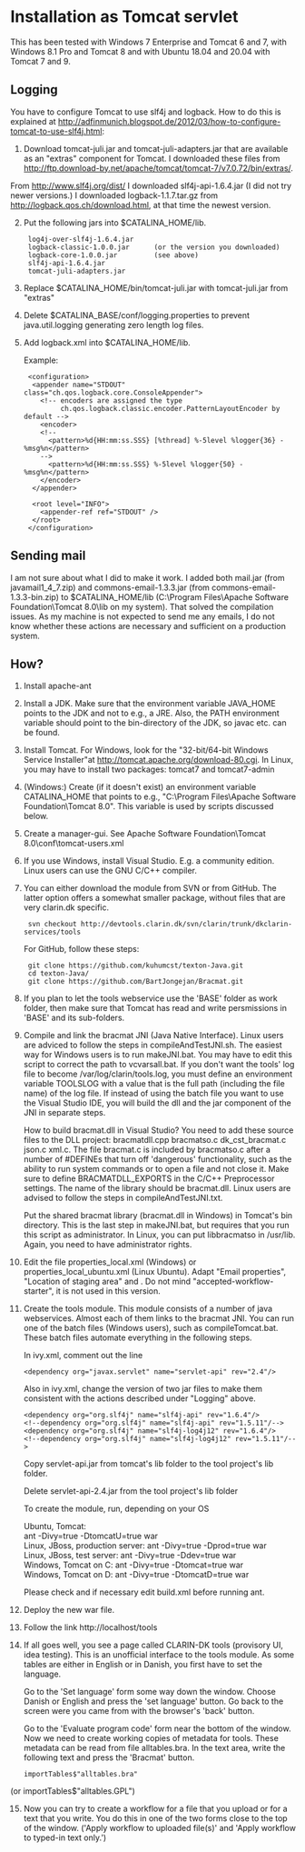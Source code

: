 Installation as Tomcat servlet
==============================
This has been tested with Windows 7 Enterprise and Tomcat 6 and 7, with Windows 8.1 Pro and Tomcat 8 and with Ubuntu 18.04 and 20.04 with Tomcat 7 and 9.

Logging
-------
You have to configure Tomcat to use slf4j and logback. How to do this is explained at http://adfinmunich.blogspot.de/2012/03/how-to-configure-tomcat-to-use-slf4j.html:

1. Download tomcat-juli.jar and tomcat-juli-adapters.jar that are available as an "extras" component for Tomcat. I downloaded these files from http://ftp.download-by.net/apache/tomcat/tomcat-7/v7.0.72/bin/extras/. 

From http://www.slf4j.org/dist/ I downloaded slf4j-api-1.6.4.jar (I did not try newer versions.) I downloaded logback-1.1.7.tar.gz from http://logback.qos.ch/download.html, at that time the newest version.

2. Put the following jars into $CATALINA_HOME/lib.

        log4j-over-slf4j-1.6.4.jar
        logback-classic-1.0.0.jar      (or the version you downloaded)
        logback-core-1.0.0.jar         (see above)
        slf4j-api-1.6.4.jar
        tomcat-juli-adapters.jar

3. Replace $CATALINA_HOME/bin/tomcat-juli.jar with tomcat-juli.jar from "extras"

4. Delete $CATALINA_BASE/conf/logging.properties to prevent java.util.logging generating zero length log files.

5. Add logback.xml into $CATALINA_HOME/lib.

    Example:

        <configuration>
         <appender name="STDOUT" class="ch.qos.logback.core.ConsoleAppender">
           <!-- encoders are assigned the type
                ch.qos.logback.classic.encoder.PatternLayoutEncoder by default -->
           <encoder>
           <!--
             <pattern>%d{HH:mm:ss.SSS} [%thread] %-5level %logger{36} - %msg%n</pattern>
           -->
             <pattern>%d{HH:mm:ss.SSS} %-5level %logger{50} - %msg%n</pattern>
           </encoder>
         </appender>
     
         <root level="INFO">
           <appender-ref ref="STDOUT" />
         </root>
        </configuration>

Sending mail
------------
I am not sure about what I did to make it work. I added both mail.jar (from javamail1_4_7.zip) and commons-email-1.3.3.jar (from commons-email-1.3.3-bin.zip) to $CATALINA_HOME/lib (C:\Program Files\Apache Software Foundation\Tomcat 8.0\lib on my system). That solved the compilation issues. As my machine is not expected to send me any emails, I do not know whether these actions are necessary and sufficient on a production system.

How?
----

1. Install apache-ant

2. Install a JDK. Make sure that the environment variable JAVA_HOME points to the JDK and not to e.g., a JRE. Also, the PATH environment variable should point to the bin-directory of the JDK, so javac etc. can be found.

3. Install Tomcat. For Windows, look for the  "32-bit/64-bit Windows Service Installer"at http://tomcat.apache.org/download-80.cgi. In Linux, you may have to install two packages: tomcat7 and tomcat7-admin  

4. (Windows:) Create (if it doesn't exist) an environment variable CATALINA_HOME that points to e.g., "C:\Program Files\Apache Software Foundation\Tomcat 8.0". This variable is used by scripts discussed below.

5. Create a manager-gui. See Apache Software Foundation\Tomcat 8.0\conf\tomcat-users.xml 

6. If you use Windows, install Visual Studio. E.g. a community edition. Linux users can use the GNU C/C++ compiler.

7. You can either download the module from SVN or from GitHub. The latter option offers a somewhat smaller package, without files that are very clarin.dk specific.

        svn checkout http://devtools.clarin.dk/svn/clarin/trunk/dkclarin-services/tools 
   
    For GitHub, follow these steps:

        git clone https://github.com/kuhumcst/texton-Java.git
        cd texton-Java/
        git clone https://github.com/BartJongejan/Bracmat.git

8. If you plan to let the tools webservice use the 'BASE' folder as work folder, then make sure that Tomcat has read and write persmissions in 'BASE' and its sub-folders.

9. Compile and link the bracmat JNI (Java Native Interface). Linux users are adviced to follow the steps in compileAndTestJNI.sh. The easiest way for Windows users is to run makeJNI.bat. You may have to edit this script to correct the path to vcvarsall.bat. If you don't want the tools' log file to become /var/log/clarin/tools.log, you must define an environment variable TOOLSLOG with a value that is the full path (including the file name) of the log file. If instead of using the batch file you want to use the Visual Studio IDE, you will build the dll and the jar component of the JNI in separate steps.

    How to build bracmat.dll in Visual Studio? You need to add these source files to the DLL project: bracmatdll.cpp bracmatso.c dk_cst_bracmat.c json.c xml.c. The file bracmat.c is included by bracmatso.c after a number of #DEFINEs that turn off 'dangerous' functionality, such as the ability to run system commands or to open a file and not close it. Make sure to define BRACMATDLL_EXPORTS in the C/C++ Preprocessor settings. The name of the library should be bracmat.dll. Linux users are advised to follow the steps in compileAndTestJNI.txt.
   
    Put the shared bracmat library (bracmat.dll in Windows) in Tomcat's bin directory. This is the last step in makeJNI.bat, but requires that you run this script as administrator. In Linux, you can put libbracmatso in /usr/lib. Again, you need to have administrator rights.
   
10. Edit the file properties_local.xml (Windows) or properties_local_ubuntu.xml (Linux Ubuntu). Adapt "Email properties", "Location of staging area" and <entry key="password"></entry>. Do not mind "accepted-workflow-starter", it is not used in this version.

11. Create the tools module. This module consists of a number of java webservices. Almost each of them links to the bracmat JNI. You can run one of the batch files (Windows users), such as compileTomcat.bat. These batch files automate everything in the following steps. 

    In ivy.xml, comment out the line 
   
        <dependency org="javax.servlet" name="servlet-api" rev="2.4"/>
    
    Also in ivy.xml, change the version of two jar files to make them consistent with the actions described under "Logging" above.
   
        <dependency org="org.slf4j" name="slf4j-api" rev="1.6.4"/>
        <!--dependency org="org.slf4j" name="slf4j-api" rev="1.5.11"/-->
        <dependency org="org.slf4j" name="slf4j-log4j12" rev="1.6.4"/>
        <!--dependency org="org.slf4j" name="slf4j-log4j12" rev="1.5.11"/-->

    Copy servlet-api.jar from tomcat's lib folder to the tool project's lib folder.
   
    Delete servlet-api-2.4.jar from the tool project's lib folder
   
    To create the module, run, depending on your OS

    Ubuntu, Tomcat:   
        ant -Divy=true -DtomcatU=true war  
    Linux, JBoss, production server:
        ant -Divy=true -Dprod=true war  
    Linux, JBoss, test server:
        ant -Divy=true -Ddev=true war  
    Windows, Tomcat on C:
        ant -Divy=true -Dtomcat=true war  
    Windows, Tomcat on D:
        ant -Divy=true -DtomcatD=true war  
    
    Please check and if necessary edit build.xml before running ant.

12. Deploy the new war file.

13. Follow the link http://localhost/tools

14. If all goes well, you see a page called CLARIN-DK tools (provisory UI, idea testing). This is an unofficial interface to the tools module. As some tables are either in English or in Danish, you first have to set the language.

    Go to the 'Set language' form some way down the window. Choose Danish or English and press the 'set language' button. Go back to the screen were you came from with the browser's 'back' button.
   
    Go to the 'Evaluate program code' form near the bottom of the window. Now we need to create working copies of metadata for tools. These metadata can be read from file alltables.bra. In the text area, write the following text and press the 'Bracmat' button.

        importTables$"alltables.bra"

(or importTables$"alltables.GPL")

15. Now you can try to create a workflow for a file that you upload or for a text that you write. You do this in one of the two forms close to the top of the window. ('Apply workflow to uploaded file(s)' and 'Apply workflow to typed-in text only.')
